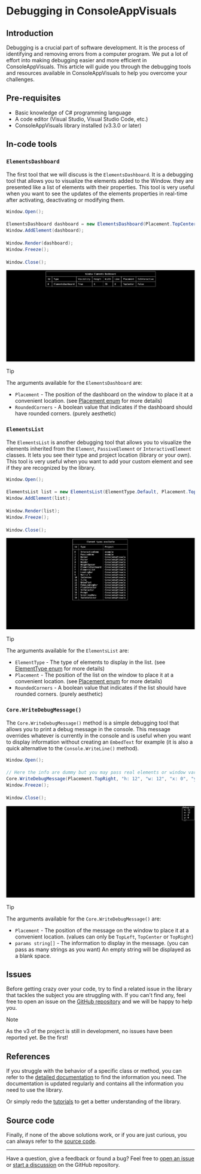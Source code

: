 # Debugging in ConsoleAppVisuals

## Introduction

Debugging is a crucial part of software development. It is the process of identifying and removing errors from a computer program. We put a lot of effort into making debugging easier and more efficient in ConsoleAppVisuals. This article will guide you through the debugging tools and resources available in ConsoleAppVisuals to help you overcome your challenges.

## Pre-requisites

- Basic knowledge of C# programming language
- A code editor (Visual Studio, Visual Studio Code, etc.)
- ConsoleAppVisuals library installed (v3.3.0 or later)

## In-code tools

### `ElementsDashboard`

The first tool that we will discuss is the `ElementsDashboard`. It is a debugging tool that allows you to visualize the elements added to the Window. they are presented like a list of elements with their properties. This tool is very useful when you want to see the updates of the elements properties in real-time after activating, deactivating or modifying them.

```csharp
Window.Open();

ElementsDashboard dashboard = new ElementsDashboard(Placement.TopCenter, false);
Window.AddElement(dashboard);

Window.Render(dashboard);
Window.Freeze();

Window.Close();
```

![ElementsDashboard](../assets/img/jpg/debugging/dashboard.jpg)

> [!TIP]
> The arguments available for the `ElementsDashboard` are:
>
> - `Placement` - The position of the dashboard on the window to place it at a convenient location. (see [Placement enum](https://morgankryze.github.io/ConsoleAppVisuals/references/ConsoleAppVisuals.Enums.Placement.html) for more details)
> - `RoundedCorners` - A boolean value that indicates if the dashboard should have rounded corners. (purely aesthetic)

### `ElementsList`

The `ElementsList` is another debugging tool that allows you to visualize the elements inherited from the `Element`, `PassiveElement` or `InteractiveElement` classes. It lets you see their type and project location (library or your own). This tool is very useful when you want to add your custom element and see if they are recognized by the library.

```csharp
Window.Open();

ElementsList list = new ElementsList(ElementType.Default, Placement.TopCenter, false);
Window.AddElement(list);

Window.Render(list);
Window.Freeze();

Window.Close();
```

![ElementsList](../assets/img/jpg/debugging/list.jpg)

> [!TIP]
> The arguments available for the `ElementsList` are:
>
> - `ElementType` - The type of elements to display in the list. (see [ElementType enum](https://morgankryze.github.io/ConsoleAppVisuals/references/ConsoleAppVisuals.Enums.ElementType.html) for more details)
> - `Placement` - The position of the list on the window to place it at a convenient location. (see [Placement enum](https://morgankryze.github.io/ConsoleAppVisuals/references/ConsoleAppVisuals.Enums.Placement.html) for more details)
> - `RoundedCorners` - A boolean value that indicates if the list should have rounded corners. (purely aesthetic)

### `Core.WriteDebugMessage()`

The `Core.WriteDebugMessage()` method is a simple debugging tool that allows you to print a debug message in the console. This message overrides whatever is currently in the console and is useful when you want to display information without creating an `EmbedText` for example (it is also a quick alternative to the `Console.WriteLine()` method).

```csharp
Window.Open();

// Here the info are dummy but you may pass real elements or window variables
Core.WriteDebugMessage(Placement.TopRight, "h: 12", "w: 12", "x: 0", "y: 0");
Window.Freeze();

Window.Close();
```

![DebugMessage](../assets/img/jpg/debugging/debug_mark.jpg)

> [!TIP]
> The arguments available for the `Core.WriteDebugMessage()` are:
>
> - `Placement` - The position of the message on the window to place it at a convenient location. (values can only be `TopLeft`, `TopCenter` or `TopRight`)
> - `params string[]` - The information to display in the message. (you can pass as many strings as you want) An empty string will be displayed as a blank space.

## Issues

Before getting crazy over your code, try to find a related issue in the library that tackles the subject you are struggling with. If you can't find any, feel free to open an issue on the [GitHub repository](https://github.com/MorganKryze/ConsoleAppVisuals/issues) and we will be happy to help you.

> [!NOTE]
> As the v3 of the project is still in development, no issues have been reported yet. Be the first!

## References

If you struggle with the behavior of a specific class or method, you can refer to the [detailed documentation](https://morgankryze.github.io/ConsoleAppVisuals/references/index.html) to find the information you need. The documentation is updated regularly and contains all the information you need to use the library.

Or simply redo the [tutorials](https://morgankryze.github.io/ConsoleAppVisuals/introduction/first_app.html) to get a better understanding of the library.

## Source code

Finally, if none of the above solutions work, or if you are just curious, you can always refer to the [source code](https://github.com/MorganKryze/ConsoleAppVisuals/tree/main/src/ConsoleAppVisuals).

---

Have a question, give a feedback or found a bug? Feel free to [open an issue](https://github.com/MorganKryze/ConsoleAppVisuals/issues) or [start a discussion](https://github.com/MorganKryze/ConsoleAppVisuals/discussions) on the GitHub repository.
